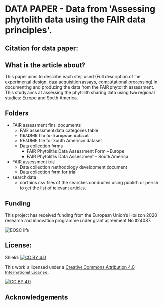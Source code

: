 # DATA PAPER - Data from 'Assessing phytolith data using the FAIR data principles'.

## Citation for data paper: 

## What is the article about?
This paper aims to describe each step used (Full description of the experimental design, data acquisition assays, computational processing) in documenting and producing the data from the FAIR phytolith assessment. This study aims at assessing the phytolith sharing data using two regional studies: Europe and South America. 

## Folders
* FAIR assessment final documents
    * FAIR assessment data categories table
    * README file for European dataset
    * README file for South American dataset
    * Data collection forms
      * FAIR Phytoliths Data Assessment Form  – Europe
      * FAIR Phytoliths Data Assessment  – South America
 * FAIR assessment trial
    * Data collection methodology development document
    * Data collection form for trial  
 * search data 
    * contains csv files of the searches conducted using publish or perish to get the list of relevant articles.

## Funding

This project has received funding from the European Union’s Horizon 2020 research and innovation programme under grant agreement No 824087. 

![EOSC life](https://github.com/open-phytoliths/FAIR-phytoliths/blob/main/assets/images/eosc-life.jpg)

## License:
Shield: [![CC BY 4.0][cc-by-shield]][cc-by]

This work is licensed under a
[Creative Commons Attribution 4.0 International License][cc-by].

[![CC BY 4.0][cc-by-image]][cc-by]

[cc-by]: http://creativecommons.org/licenses/by/4.0/
[cc-by-image]: https://i.creativecommons.org/l/by/4.0/88x31.png
[cc-by-shield]: https://img.shields.io/badge/License-CC%20BY%204.0-lightgrey.svg

##  Acknowledgements

